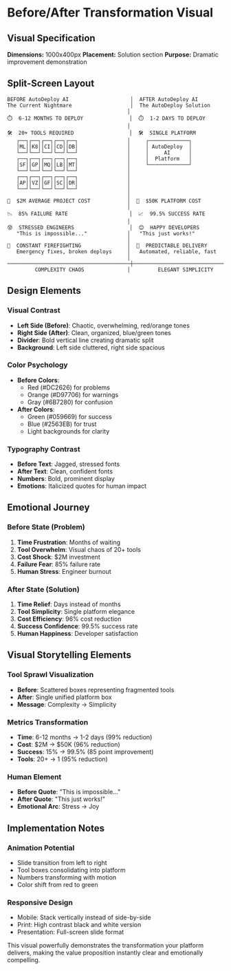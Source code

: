 # Before/After Transformation Visual

## Visual Specification

**Dimensions:** 1000x400px
**Placement:** Solution section
**Purpose:** Dramatic improvement demonstration

## Split-Screen Layout

```
BEFORE AutoDeploy AI                    │  AFTER AutoDeploy AI
The Current Nightmare                   │  The AutoDeploy Solution
                                       │
⏱️  6-12 MONTHS TO DEPLOY               │  ⏱️  1-2 DAYS TO DEPLOY
                                       │
🛠️  20+ TOOLS REQUIRED                  │  🛠️  SINGLE PLATFORM
   ┌──┐┌──┐┌──┐┌──┐┌──┐                │     ┌─────────────┐
   │ML││K8││CI││CD││DB│                │     │ AutoDeploy  │
   └──┘└──┘└──┘└──┘└──┘                │     │     AI      │
   ┌──┐┌──┐┌──┐┌──┐┌──┐                │     │  Platform   │
   │SF││GP││MQ││LB││MT│                │     └─────────────┘
   └──┘└──┘└──┘└──┘└──┘                │
   ┌──┐┌──┐┌──┐┌──┐┌──┐                │
   │AP││VZ││GF││SC││DR│                │
   └──┘└──┘└──┘└──┘└──┘                │
                                       │
💸  $2M AVERAGE PROJECT COST            │  💸  $50K PLATFORM COST
                                       │
📉  85% FAILURE RATE                    │  📈  99.5% SUCCESS RATE
                                       │
😰  STRESSED ENGINEERS                  │  😊  HAPPY DEVELOPERS
   "This is impossible..."             │   "This just works!"
                                       │
🚨  CONSTANT FIREFIGHTING               │  🌟  PREDICTABLE DELIVERY
   Emergency fixes, broken deploys     │   Automated, reliable, fast
                                       │
────────────────────────────────────────┼────────────────────────────────────────
         COMPLEXITY CHAOS              │         ELEGANT SIMPLICITY
```

## Design Elements

### Visual Contrast
- **Left Side (Before)**: Chaotic, overwhelming, red/orange tones
- **Right Side (After)**: Clean, organized, blue/green tones
- **Divider**: Bold vertical line creating dramatic split
- **Background**: Left side cluttered, right side spacious

### Color Psychology
- **Before Colors**: 
  - Red (#DC2626) for problems
  - Orange (#D97706) for warnings
  - Gray (#6B7280) for confusion
- **After Colors**:
  - Green (#059669) for success
  - Blue (#2563EB) for trust
  - Light backgrounds for clarity

### Typography Contrast
- **Before Text**: Jagged, stressed fonts
- **After Text**: Clean, confident fonts
- **Numbers**: Bold, prominent display
- **Emotions**: Italicized quotes for human impact

## Emotional Journey

### Before State (Problem)
1. **Time Frustration**: Months of waiting
2. **Tool Overwhelm**: Visual chaos of 20+ tools
3. **Cost Shock**: $2M investment
4. **Failure Fear**: 85% failure rate
5. **Human Stress**: Engineer burnout

### After State (Solution)
1. **Time Relief**: Days instead of months
2. **Tool Simplicity**: Single platform elegance
3. **Cost Efficiency**: 96% cost reduction
4. **Success Confidence**: 99.5% success rate
5. **Human Happiness**: Developer satisfaction

## Visual Storytelling Elements

### Tool Sprawl Visualization
- **Before**: Scattered boxes representing fragmented tools
- **After**: Single unified platform box
- **Message**: Complexity → Simplicity

### Metrics Transformation
- **Time**: 6-12 months → 1-2 days (99% reduction)
- **Cost**: $2M → $50K (96% reduction)  
- **Success**: 15% → 99.5% (85 point improvement)
- **Tools**: 20+ → 1 (95% reduction)

### Human Element
- **Before Quote**: "This is impossible..."
- **After Quote**: "This just works!"
- **Emotional Arc**: Stress → Joy

## Implementation Notes

### Animation Potential
- Slide transition from left to right
- Tool boxes consolidating into platform
- Numbers transforming with motion
- Color shift from red to green

### Responsive Design
- Mobile: Stack vertically instead of side-by-side
- Print: High contrast black and white version
- Presentation: Full-screen slide format

This visual powerfully demonstrates the transformation your platform delivers, making the value proposition instantly clear and emotionally compelling.